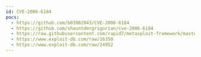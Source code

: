 ```yaml
---
id: CVE-2006-6184
pocs:
  - https://github.com/b03902043/CVE-2006-6184
  - https://github.com/shauntdergrigorian/cve-2006-6184
  - https://raw.githubusercontent.com/rapid7/metasploit-framework/master/modules/exploits/windows/tftp/attftp_long_filename.rb
  - https://www.exploit-db.com/raw/16350
  - https://www.exploit-db.com/raw/24952
---
```

